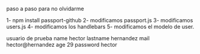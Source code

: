 paso a paso para no olvidarme

1- npm install passport-github
2- modificamos passport.js
3- modificamos users.js
4- modificamos los handlebars
5- modificamos el modelo de user.

usuario de prueba
name hector
lastname hernandez
mail hector@hernandez
age 29
password hector